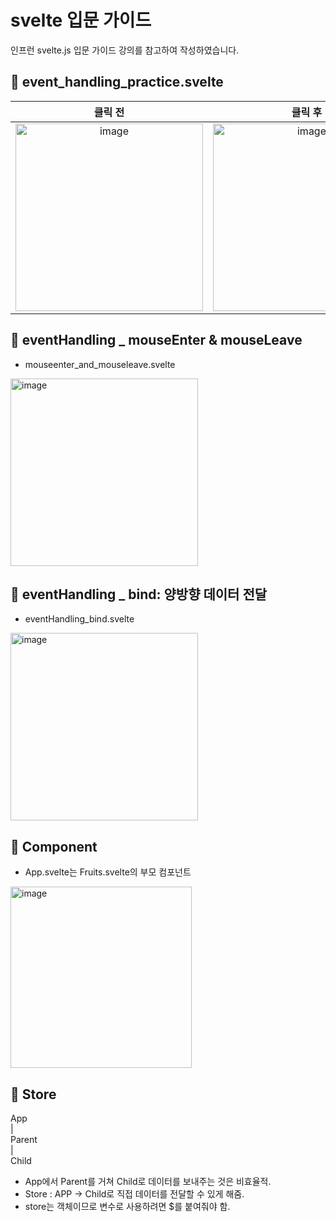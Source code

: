 # svelte 입문 가이드
인프런 svelte.js 입문 가이드 강의를 참고하여 작성하였습니다.

## 📌 event_handling_practice.svelte

| 클릭 전 | 클릭 후 |
|:------:|:------:|
|<img width="300" alt="image" src="https://github.com/JooHyeonKim/svelte_study/assets/56497471/658957ba-62f3-46c4-af0d-3d739784ed2c">|<img width="300" alt="image" src="https://github.com/JooHyeonKim/svelte_study/assets/56497471/b052aeb1-539e-4f6f-86ed-1a31c8bcf720">|


## 📌 eventHandling _ mouseEnter & mouseLeave
- mouseenter_and_mouseleave.svelte
<img width="300" alt="image" src="https://github.com/JooHyeonKim/svelte_study/assets/56497471/a8d06e5f-433b-4d1a-accc-9fec2c7fa6cc">


## 📌 eventHandling _ bind: 양방향 데이터 전달
- eventHandling_bind.svelte
<img width="300" alt="image" src="https://github.com/JooHyeonKim/svelte_study/assets/56497471/22e78306-a0ff-40e9-829c-fb28da83ccef">

## 📌 Component
- App.svelte는 Fruits.svelte의 부모 컴포넌트
<img width="290" alt="image" src="https://github.com/JooHyeonKim/svelte_study/assets/56497471/94aab17f-9162-41d8-b0e9-80d2319efc7b">

## 📌 Store
App <br>
 |<br>
Parent<br>
 |<br>
Child
- App에서 Parent를 거쳐 Child로 데이터를 보내주는 것은 비효율적. 
- Store : APP -> Child로 직접 데이터를 전달할 수 있게 해줌.
- store는 객체이므로 변수로 사용하려면 $를 붙여줘야 함.






